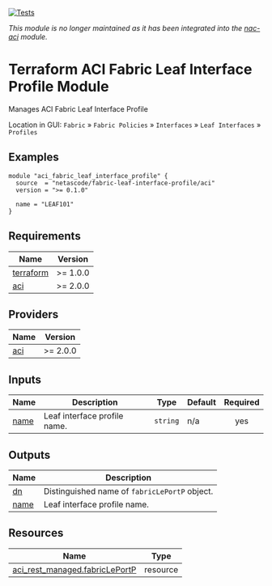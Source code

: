 <!-- BEGIN_TF_DOCS -->
[![Tests](https://github.com/netascode/terraform-aci-fabric-leaf-interface-profile/actions/workflows/test.yml/badge.svg)](https://github.com/netascode/terraform-aci-fabric-leaf-interface-profile/actions/workflows/test.yml)

*This module is no longer maintained as it has been integrated into the [nac-aci](https://github.com/netascode/terraform-aci-nac-aci) module.*

# Terraform ACI Fabric Leaf Interface Profile Module

Manages ACI Fabric Leaf Interface Profile

Location in GUI:
`Fabric` » `Fabric Policies` » `Interfaces` » `Leaf Interfaces` » `Profiles`

## Examples

```hcl
module "aci_fabric_leaf_interface_profile" {
  source  = "netascode/fabric-leaf-interface-profile/aci"
  version = ">= 0.1.0"

  name = "LEAF101"
}
```

## Requirements

| Name | Version |
|------|---------|
| <a name="requirement_terraform"></a> [terraform](#requirement\_terraform) | >= 1.0.0 |
| <a name="requirement_aci"></a> [aci](#requirement\_aci) | >= 2.0.0 |

## Providers

| Name | Version |
|------|---------|
| <a name="provider_aci"></a> [aci](#provider\_aci) | >= 2.0.0 |

## Inputs

| Name | Description | Type | Default | Required |
|------|-------------|------|---------|:--------:|
| <a name="input_name"></a> [name](#input\_name) | Leaf interface profile name. | `string` | n/a | yes |

## Outputs

| Name | Description |
|------|-------------|
| <a name="output_dn"></a> [dn](#output\_dn) | Distinguished name of `fabricLePortP` object. |
| <a name="output_name"></a> [name](#output\_name) | Leaf interface profile name. |

## Resources

| Name | Type |
|------|------|
| [aci_rest_managed.fabricLePortP](https://registry.terraform.io/providers/CiscoDevNet/aci/latest/docs/resources/rest_managed) | resource |
<!-- END_TF_DOCS -->